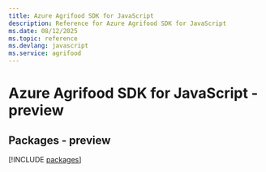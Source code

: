 ```yaml
---
title: Azure Agrifood SDK for JavaScript
description: Reference for Azure Agrifood SDK for JavaScript
ms.date: 08/12/2025
ms.topic: reference
ms.devlang: javascript
ms.service: agrifood
---
```

# Azure Agrifood SDK for JavaScript - preview
## Packages - preview
[!INCLUDE [packages](agrifood-index.md)]